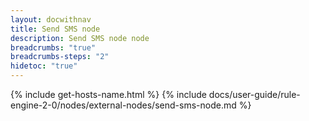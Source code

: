 ```yaml
---
layout: docwithnav
title: Send SMS node
description: Send SMS node node
breadcrumbs: "true"
breadcrumbs-steps: "2"
hidetoc: "true"
---
```


{% include get-hosts-name.html %}
{% include docs/user-guide/rule-engine-2-0/nodes/external-nodes/send-sms-node.md %}
